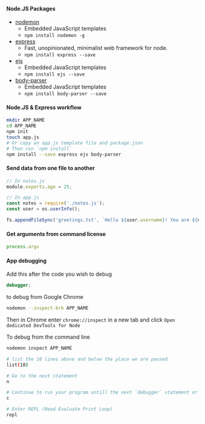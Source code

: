 #### Node.JS Packages

- [nodemon](https://www.npmjs.com/package/nodemon)
  - Embedded JavaScript templates
  - `npm install nodemon -g`
- [express](https://www.npmjs.com/package/express)
  - Fast, unopinionated, minimalist web framework for node.
  - `npm install express --save`
- [ejs](https://www.npmjs.com/package/ejs)
  - Embedded JavaScript templates
  - `npm install ejs --save`
- [body-parser](https://www.npmjs.com/package/body-parser)
  - Embedded JavaScript templates
  - `npm install body-parser --save`


#### Node.JS & Express workflow

```bash
mkdir APP_NAME
cd APP_NAME
npm init
touch app.js
# Or copy an app.js template file and package.json
# Then run `npm install`
npm install --save express ejs body-parser
```

#### Send data from one file to another

```javascript
// In notes.js
module.exports.age = 25;

// In app.js
const notes = require('./notes.js');
const user = os.userInfo();

fs.appendFileSync('greetings.txt', `Hello ${user.username}! You are ${notes.age} `);
```

#### Get arguments from command license

```javascript
process.argv
```

#### App debugging

Add this after the code you wish to debug

```javascript
debugger;
```

to debug from Google Chrome

```bash
nodemon --inspect-brk APP_NAME
```

Then in Chrome enter `chrome://inspect` in a new tab and click `Open dedicated DevTools for Node`

To debug from the command line

```bash
nodemon inspect APP_NAME

# list the 10 lines above and below the place we are paused
list(10)

# Go to the next statement
n

# Continue to run your program untill the next `debugger` statement or the program finishes
c

# Enter REPL (Read Evaluate Print Loop)
repl

```
